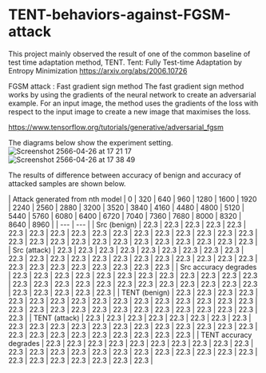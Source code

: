 # TENT-behaviors-against-FGSM-attack
This project mainly observed the result of one of the common baseline of test time adaptation method, TENT.
Tent: Fully Test-time Adaptation by Entropy Minimization
https://arxiv.org/abs/2006.10726

FGSM attack : Fast gradient sign method
The fast gradient sign method works by using the gradients of the neural network to create an adversarial example. For an input image, the method uses the gradients of the loss with respect to the input image to create a new image that maximises the loss. 

https://www.tensorflow.org/tutorials/generative/adversarial_fgsm

The diagrams below show the experiment setting.
![Screenshot 2566-04-26 at 17 21 17](https://user-images.githubusercontent.com/31609767/234544103-d3928da3-b5c6-490b-a0f6-1a1d948ff261.png)
![Screenshot 2566-04-26 at 17 38 49](https://user-images.githubusercontent.com/31609767/234544114-cfff7581-8412-4463-83cc-d23deef94096.png)

The results of difference between accuracy of benign and accuracy of attacked samples are shown below.




| Attack generated from nth model  | 0 | 320 | 640 | 960 | 1280 | 1600 | 1920 | 2240 | 2560 | 2880 | 3200 | 3520 | 3840 | 4160 | 4480 | 4800 | 5120 | 5440 | 5760 | 6080 | 6400 | 6720 | 7040 | 7360 | 7680 | 8000 | 8320 | 8640 | 8960 |
| --- | --- |
| Src (benign) | 22.3 | 22.3 | 22.3 | 22.3 | 22.3 | 22.3 | 22.3 | 22.3 | 22.3 | 22.3 | 22.3 | 22.3 | 22.3 | 22.3 | 22.3 | 22.3 | 22.3 | 22.3 | 22.3 | 22.3 | 22.3 | 22.3 | 22.3 | 22.3 | 22.3 | 22.3 | 22.3 | 22.3 | 22.3 |
| Src (attack)     | 22.3 | 22.3 | 22.3 | 22.3 | 22.3 | 22.3 | 22.3 | 22.3 | 22.3 | 22.3 | 22.3 | 22.3 | 22.3 | 22.3 | 22.3 | 22.3 | 22.3 | 22.3 | 22.3 | 22.3 | 22.3 | 22.3 | 22.3 | 22.3 | 22.3 | 22.3 | 22.3 | 22.3 | 22.3 |
| Src accuracy degrades    | 22.3 | 22.3 | 22.3 | 22.3 | 22.3 | 22.3 | 22.3 | 22.3 | 22.3 | 22.3 | 22.3 | 22.3 | 22.3 | 22.3 | 22.3 | 22.3 | 22.3 | 22.3 | 22.3 | 22.3 | 22.3 | 22.3 | 22.3 | 22.3 | 22.3 | 22.3 | 22.3 | 22.3 | 22.3 |
| TENT (benign) | 22.3 | 22.3 | 22.3 | 22.3 | 22.3 | 22.3 | 22.3 | 22.3 | 22.3 | 22.3 | 22.3 | 22.3 | 22.3 | 22.3 | 22.3 | 22.3 | 22.3 | 22.3 | 22.3 | 22.3 | 22.3 | 22.3 | 22.3 | 22.3 | 22.3 | 22.3 | 22.3 | 22.3 | 22.3 |
| TENT (attack)     | 22.3 | 22.3 | 22.3 | 22.3 | 22.3 | 22.3 | 22.3 | 22.3 | 22.3 | 22.3 | 22.3 | 22.3 | 22.3 | 22.3 | 22.3 | 22.3 | 22.3 | 22.3 | 22.3 | 22.3 | 22.3 | 22.3 | 22.3 | 22.3 | 22.3 | 22.3 | 22.3 | 22.3 | 22.3 |
| TENT accuracy degrades    | 22.3 | 22.3 | 22.3 | 22.3 | 22.3 | 22.3 | 22.3 | 22.3 | 22.3 | 22.3 | 22.3 | 22.3 | 22.3 | 22.3 | 22.3 | 22.3 | 22.3 | 22.3 | 22.3 | 22.3 | 22.3 | 22.3 | 22.3 | 22.3 | 22.3 | 22.3 | 22.3 | 22.3 | 22.3 |
